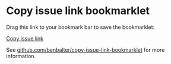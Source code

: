 # Copy issue link bookmarklet

Drag this link to your bookmark bar to save the bookmarklet:

<a href='javascript:"use strict";var e,t,c,n=document.createElement("textarea"),o=document.querySelector("h1.gh-header-title"),a=window.location.href;o&&o.children[0]&&o.children[0].textContent&&(e=o.children[0].textContent.trim(),t=a.split("/"),c="".concat(t[3],"/").concat(t[4],"#").concat(t[6]),n.value="".concat(e," [").concat(c,"](").concat(a,")"),document.body.appendChild(n),n.select(),document.execCommand("copy"),n.remove());'>Copy issue link</a>

See [github.com/benbalter/copy-issue-link-bookmarklet](https://github.com/benbalter/copy-issue-link-bookmarklet) for more information.
